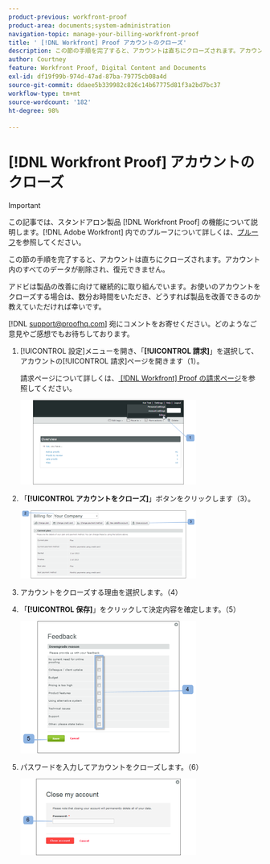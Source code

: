 ```yaml
---
product-previous: workfront-proof
product-area: documents;system-administration
navigation-topic: manage-your-billing-workfront-proof
title: ' [!DNL Workfront] Proof アカウントのクローズ'
description: この節の手順を完了すると、アカウントは直ちにクローズされます。アカウント内のすべてのデータが削除され、復元できません。
author: Courtney
feature: Workfront Proof, Digital Content and Documents
exl-id: df19f99b-974d-47ad-87ba-79775cb08a4d
source-git-commit: ddaee5b339982c826c14b67775d81f3a2bd7bc37
workflow-type: tm+mt
source-wordcount: '182'
ht-degree: 98%

---
```


# [!DNL Workfront Proof] アカウントのクローズ

>[!IMPORTANT]
>
>この記事では、スタンドアロン製品 [!DNL Workfront Proof] の機能について説明します。[!DNL Adobe Workfront] 内でのプルーフについて詳しくは、[プルーフ](../../../review-and-approve-work/proofing/proofing.md)を参照してください。

この節の手順を完了すると、アカウントは直ちにクローズされます。アカウント内のすべてのデータが削除され、復元できません。

アドビは製品の改善に向けて継続的に取り組んでいます。お使いのアカウントをクローズする場合は、数分お時間をいただき、どうすれば製品を改善できるのか教えていただければ幸いです。

[!DNL support@proofhq.com] 宛にコメントをお寄せください。どのようなご意見やご感想でもお待ちしております。

1. [!UICONTROL 設定]メニューを開き、「**[!UICONTROL 請求]**」を選択して、アカウントの[!UICONTROL 請求]ページを開きます（1）。

   請求ページについて詳しくは、[ [!DNL Workfront]  Proof の請求ページ](../../../workfront-proof/wp-billingsettings/manage-your-billing/wp-billing-page.md)を参照してください。

   ![ 請求設定 ](assets/upgradesdowngrades-billing-settings-350x168.png)

1. 「**[!UICONTROL アカウントをクローズ]**」ボタンをクリックします（3）。

   ![Billing_-_close_your_account.png](assets/billing---close-your-account-350x135.png)

1. アカウントをクローズする理由を選択します。（4）
1. 「**[!UICONTROL 保存]**」をクリックして決定内容を確定します。（5）

   ![Close_Account_-_pop-up.png](assets/close-account---pop-up-350x262.png)

1. パスワードを入力してアカウントをクローズします。（6）

   ![Close_Account_-_password_pop-up.png](assets/close-account---password-pop-up-350x152.png)
